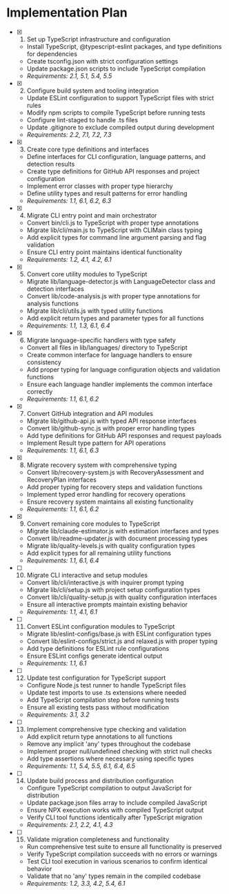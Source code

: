 # Implementation Plan

- [x] 1. Set up TypeScript infrastructure and configuration
  - Install TypeScript, @typescript-eslint packages, and type definitions for dependencies
  - Create tsconfig.json with strict configuration settings
  - Update package.json scripts to include TypeScript compilation
  - _Requirements: 2.1, 5.1, 5.4, 5.5_

- [x] 2. Configure build system and tooling integration
  - Update ESLint configuration to support TypeScript files with strict rules
  - Modify npm scripts to compile TypeScript before running tests
  - Configure lint-staged to handle .ts files
  - Update .gitignore to exclude compiled output during development
  - _Requirements: 2.2, 7.1, 7.2, 7.3_

- [x] 3. Create core type definitions and interfaces
  - Define interfaces for CLI configuration, language patterns, and detection results
  - Create type definitions for GitHub API responses and project configuration
  - Implement error classes with proper type hierarchy
  - Define utility types and result patterns for error handling
  - _Requirements: 1.1, 6.1, 6.2, 6.3_

- [x] 4. Migrate CLI entry point and main orchestrator
  - Convert bin/cli.js to TypeScript with proper type annotations
  - Migrate lib/cli/main.js to TypeScript with CLIMain class typing
  - Add explicit types for command line argument parsing and flag validation
  - Ensure CLI entry point maintains identical functionality
  - _Requirements: 1.2, 4.1, 4.2, 6.1_

- [x] 5. Convert core utility modules to TypeScript
  - Migrate lib/language-detector.js with LanguageDetector class and detection interfaces
  - Convert lib/code-analysis.js with proper type annotations for analysis functions
  - Migrate lib/cli/utils.js with typed utility functions
  - Add explicit return types and parameter types for all functions
  - _Requirements: 1.1, 1.3, 6.1, 6.4_

- [x] 6. Migrate language-specific handlers with type safety
  - Convert all files in lib/languages/ directory to TypeScript
  - Create common interface for language handlers to ensure consistency
  - Add proper typing for language configuration objects and validation functions
  - Ensure each language handler implements the common interface correctly
  - _Requirements: 1.1, 6.1, 6.2_

- [x] 7. Convert GitHub integration and API modules
  - Migrate lib/github-api.js with typed API response interfaces
  - Convert lib/github-sync.js with proper error handling types
  - Add type definitions for GitHub API responses and request payloads
  - Implement Result type pattern for API operations
  - _Requirements: 1.1, 6.1, 6.3_

- [x] 8. Migrate recovery system with comprehensive typing
  - Convert lib/recovery-system.js with RecoveryAssessment and RecoveryPlan interfaces
  - Add proper typing for recovery steps and validation functions
  - Implement typed error handling for recovery operations
  - Ensure recovery system maintains all existing functionality
  - _Requirements: 1.1, 6.1, 6.2_

- [x] 9. Convert remaining core modules to TypeScript
  - Migrate lib/claude-estimator.js with estimation interfaces and types
  - Convert lib/readme-updater.js with document processing types
  - Migrate lib/quality-levels.js with quality configuration types
  - Add explicit types for all remaining utility functions
  - _Requirements: 1.1, 6.1, 6.4_

- [ ] 10. Migrate CLI interactive and setup modules
  - Convert lib/cli/interactive.js with inquirer prompt typing
  - Migrate lib/cli/setup.js with project setup configuration types
  - Convert lib/cli/quality-setup.js with quality configuration interfaces
  - Ensure all interactive prompts maintain existing behavior
  - _Requirements: 1.1, 4.1, 6.1_

- [ ] 11. Convert ESLint configuration modules to TypeScript
  - Migrate lib/eslint-configs/base.js with ESLint configuration types
  - Convert lib/eslint-configs/strict.js and relaxed.js with proper typing
  - Add type definitions for ESLint rule configurations
  - Ensure ESLint configs generate identical output
  - _Requirements: 1.1, 6.1_

- [ ] 12. Update test configuration for TypeScript support
  - Configure Node.js test runner to handle TypeScript files
  - Update test imports to use .ts extensions where needed
  - Add TypeScript compilation step before running tests
  - Ensure all existing tests pass without modification
  - _Requirements: 3.1, 3.2_

- [ ] 13. Implement comprehensive type checking and validation
  - Add explicit return type annotations to all functions
  - Remove any implicit 'any' types throughout the codebase
  - Implement proper null/undefined checking with strict null checks
  - Add type assertions where necessary using specific types
  - _Requirements: 1.1, 5.4, 5.5, 6.1, 6.4, 6.5_

- [ ] 14. Update build process and distribution configuration
  - Configure TypeScript compilation to output JavaScript for distribution
  - Update package.json files array to include compiled JavaScript
  - Ensure NPX execution works with compiled TypeScript output
  - Verify CLI tool functions identically after TypeScript migration
  - _Requirements: 2.1, 2.2, 4.1, 4.3_

- [ ] 15. Validate migration completeness and functionality
  - Run comprehensive test suite to ensure all functionality is preserved
  - Verify TypeScript compilation succeeds with no errors or warnings
  - Test CLI tool execution in various scenarios to confirm identical behavior
  - Validate that no 'any' types remain in the compiled codebase
  - _Requirements: 1.2, 3.3, 4.2, 5.4, 6.1_